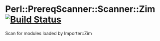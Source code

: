 
# Perl::PrereqScanner::Scanner::Zim [![Build Status](https://travis-ci.org/aferreira/cpan-Perl-PrereqScanner-Scanner-Zim.svg?branch=master)](https://travis-ci.org/aferreira/cpan-Perl-PrereqScanner-Scanner-Zim)
Scan for modules loaded by Importer::Zim
